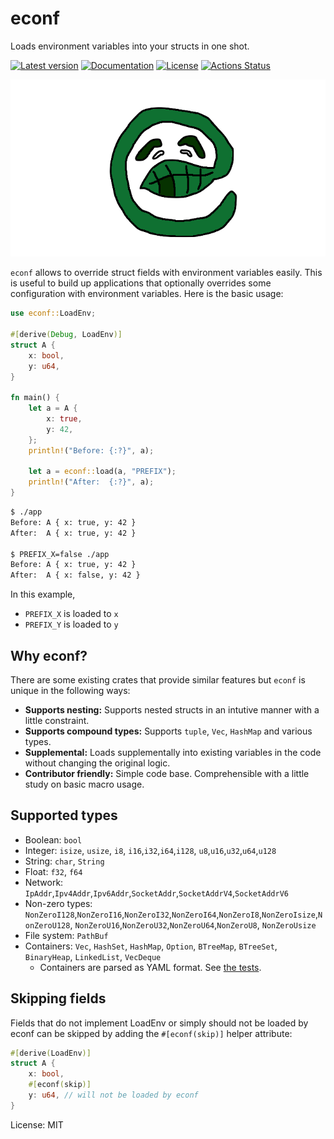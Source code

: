 # econf

Loads environment variables into your structs in one shot.

[![Latest version](https://img.shields.io/crates/v/econf.svg)](https://crates.io/crates/econf)
[![Documentation](https://docs.rs/econf/badge.svg)](https://docs.rs/econf)
[![License](https://img.shields.io/badge/License-MIT-blue.svg)](https://opensource.org/licenses/MIT)
[![Actions Status](https://github.com/YushiOMOTE/econf/workflows/test/badge.svg)](https://github.com/YushiOMOTE/econf/actions)

![](https://github.com/YushiOMOTE/econf/blob/master/assets/logo.png?raw=true)

`econf` allows to override struct fields with environment variables easily. This is useful to build up applications that optionally overrides some configuration with environment variables. Here is the basic usage:

```rust
use econf::LoadEnv;

#[derive(Debug, LoadEnv)]
struct A {
    x: bool,
    y: u64,
}

fn main() {
    let a = A {
        x: true,
        y: 42,
    };
    println!("Before: {:?}", a);

    let a = econf::load(a, "PREFIX");
    println!("After:  {:?}", a);
}
```

```sh
$ ./app
Before: A { x: true, y: 42 }
After:  A { x: true, y: 42 }

$ PREFIX_X=false ./app
Before: A { x: true, y: 42 }
After:  A { x: false, y: 42 }
```

In this example,

* `PREFIX_X` is loaded to `x`
* `PREFIX_Y` is loaded to `y`

## Why econf?

There are some existing crates that provide similar features but `econf` is unique in the following ways:

* **Supports nesting:** Supports nested structs in an intutive manner with a little constraint.
* **Supports compound types:** Supports `tuple`, `Vec`, `HashMap` and various types.
* **Supplemental:** Loads supplementally into existing variables in the code without changing the original logic.
* **Contributor friendly:** Simple code base. Comprehensible with a little study on basic macro usage.

## Supported types

* Boolean: `bool`
* Integer: `isize`, `usize`, `i8`, `i16`,`i32`,`i64`,`i128`, `u8`,`u16`,`u32`,`u64`,`u128`
* String: `char`, `String`
* Float: `f32`, `f64`
* Network: `IpAddr`,`Ipv4Addr`,`Ipv6Addr`,`SocketAddr`,`SocketAddrV4`,`SocketAddrV6`
* Non-zero types: `NonZeroI128`,`NonZeroI16`,`NonZeroI32`,`NonZeroI64`,`NonZeroI8`,`NonZeroIsize`,`NonZeroU128`, `NonZeroU16`,`NonZeroU32`,`NonZeroU64`,`NonZeroU8`, `NonZeroUsize`
* File system: `PathBuf`
* Containers: `Vec`, `HashSet`, `HashMap`, `Option`, `BTreeMap`, `BTreeSet`, `BinaryHeap`, `LinkedList`, `VecDeque`
    * Containers are parsed as YAML format. See [the tests](./econf/tests/basics.rs).

## Skipping fields

Fields that do not implement LoadEnv or simply should not be loaded by econf can be skipped by adding the `#[econf(skip)]` helper attribute:

```rust
#[derive(LoadEnv)]
struct A {
    x: bool,
    #[econf(skip)]
    y: u64, // will not be loaded by econf
}
```


License: MIT
